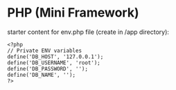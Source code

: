 # PHP (Mini Framework)

starter content for env.php file (create in /app directory):
```
<?php
// Private ENV variables
define('DB_HOST', '127.0.0.1');
define('DB_USERNAME', 'root');
define('DB_PASSWORD', '');
define('DB_NAME', '');
?>
```